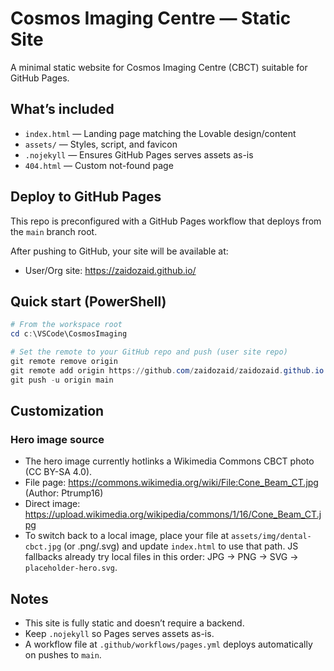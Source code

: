 # Cosmos Imaging Centre — Static Site

A minimal static website for Cosmos Imaging Centre (CBCT) suitable for GitHub Pages.

## What’s included

- `index.html` — Landing page matching the Lovable design/content
- `assets/` — Styles, script, and favicon
- `.nojekyll` — Ensures GitHub Pages serves assets as-is
- `404.html` — Custom not-found page

## Deploy to GitHub Pages

This repo is preconfigured with a GitHub Pages workflow that deploys from the `main` branch root.

After pushing to GitHub, your site will be available at:

- User/Org site: https://zaidozaid.github.io/

## Quick start (PowerShell)

```powershell
# From the workspace root
cd c:\VSCode\CosmosImaging

# Set the remote to your GitHub repo and push (user site repo)
git remote remove origin
git remote add origin https://github.com/zaidozaid/zaidozaid.github.io.git
git push -u origin main
```

## Customization


### Hero image source
- The hero image currently hotlinks a Wikimedia Commons CBCT photo (CC BY-SA 4.0).
- File page: https://commons.wikimedia.org/wiki/File:Cone_Beam_CT.jpg (Author: Ptrump16)
- Direct image: https://upload.wikimedia.org/wikipedia/commons/1/16/Cone_Beam_CT.jpg
- To switch back to a local image, place your file at `assets/img/dental-cbct.jpg` (or .png/.svg) and update `index.html` to use that path. JS fallbacks already try local files in this order: JPG → PNG → SVG → `placeholder-hero.svg`.
## Notes

- This site is fully static and doesn’t require a backend.
- Keep `.nojekyll` so Pages serves assets as-is.
- A workflow file at `.github/workflows/pages.yml` deploys automatically on pushes to `main`.
